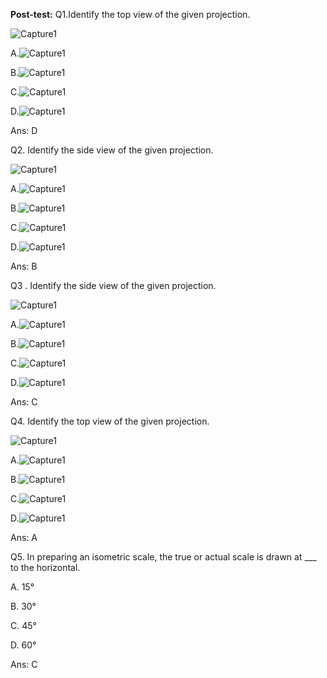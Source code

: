 
**Post-test:**
Q1.Identify the top view of the given projection.

![Capture1](./images/image6.png)

A.![Capture1](./images/image11.png)

B.![Capture1](./images/image5.png)

C.![Capture1](./images/image18.png)

D.![Capture1](./images/image12.png)

Ans: D

Q2. Identify the side view of the given projection.

![Capture1](./images/image6.png)

A.![Capture1](./images/image11.png)

B.![Capture1](./images/image5.png)

C.![Capture1](./images/image18.png)

D.![Capture1](./images/image12.png)

Ans: B

Q3 . Identify the side view of the given projection.

![Capture1](./images/image2.png)

A.![Capture1](./images/image14.png)

B.![Capture1](./images/image10.png)

C.![Capture1](./images/image1.png)

D.![Capture1](./images/image7.png)

Ans: C

Q4. Identify the top view of the given projection.

![Capture1](./images/image2.png)

A.![Capture1](./images/image14.png)

B.![Capture1](./images/image10.png)

C.![Capture1](./images/image1.png)

D.![Capture1](./images/image7.png)

Ans: A

Q5. In preparing an isometric scale, the true or actual scale is drawn
at \_\_\_ to the horizontal.

A. 15°

B. 30°

C. 45°

D. 60°

Ans: C

